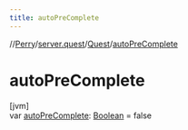 ```yaml
---
title: autoPreComplete
---
```

//[Perry](../../../index.html)/[server.quest](../index.html)/[Quest](index.html)/[autoPreComplete](auto-pre-complete.html)



# autoPreComplete



[jvm]\
var [autoPreComplete](auto-pre-complete.html): [Boolean](https://kotlinlang.org/api/latest/jvm/stdlib/kotlin/-boolean/index.html) = false




